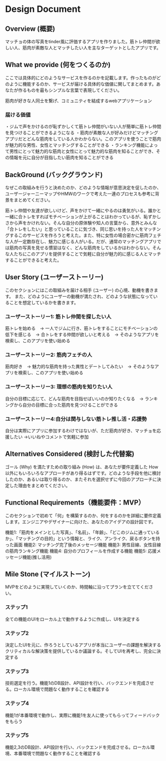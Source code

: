 # Design Document

## Overview (概要)
マッチョの体の写真をtinder風に評価するアプリを作りました。筋トレ仲間が欲しい人、筋肉が素敵な人とマッチしたい人を主なターゲットとしたアプリです。


## What we provide (何をつくるのか)
ここでは具体的にどのようなサービスを作るのかを記載します。作ったものがどのように機能するのか、サービスが届ける具体的な価値に関してまとめます。あなたが作るものを最もシンプルな言葉で表現してください。

筋肉が好きな人同士を繋げ、コミュニティを結成するwebアプリケーション


### 届ける価値
・ジムで声をかけるのが恥ずかしくて筋トレ仲間がいない人が簡単に筋トレ仲間を見つけることができるようになる
・筋肉が素敵な人が好みだけどマッチングアプリだとどんな筋肉をしている人かわからない。このアプリを使うことで筋肉が魅力的な男性、女性とマッチングすることができる
・ランキング機能によって男性にとって魅力的な筋肉と女性にとって魅力的な筋肉を知ることができ、その情報を元に自分が目指したい筋肉を知ることができる

## BackGround (バックグラウンド)
なぜこの取組みを行うと決めたのか、どのような情報が意思決定を促したのか、ユーザージャーニーマップやHMWのワークで考えた一連のプロセスも参考に背景をまとめてください。

筋トレ仲間や友達が欲しいけど、声をかけて一緒にやるのは勇気がいる。誰かと一緒に合トレをすればモチベーションが上がることはわかっているが、恥ずかしさから声をかけれない。そんな自分の原体験や知人の言葉から、意外とみんな「合トレをしたい」と思っていることに気づき、同じ思いを持った人をマッチングするこのサービスを作ろうと考えた。また、特に女性の場合密かに筋肉フェチな人が一定数存在し、魅力に感じる人がいる。だが、通常のマッチングアプリでは筋肉の写真を見せる慣習はなく、どんな筋肉をしているかはわからない。そんな人たちにこのアプリを提供することで気軽に自分が魅力的に感じる人とマッチすることができると考えた。

## User Story (ユーザーストーリー)
このセクションにはこの取組みを届ける相手 (ユーザー) の心境、動機を書きます。
また、どのようにユーザーの動機が満たされ、どのような状態になっていることを想定しているかを書きます。

### ユーザーストーリー1: 筋トレ仲間を探したい人
筋トレを始める　→ 一人でジムに行き、筋トレをすることにモチベーションの低下を感じる　→ 合トレをする仲間が欲しいと考える　→ そのようなアプリを検索し、このアプリを使い始める

### ユーザーストーリー2: 筋肉フェチの人
筋肉好き　→ 魅力的な筋肉を持った異性とデートしてみたい　→ そのようなアプリを検索し、このアプリを使い始める

### ユーザーストーリー3: 理想の筋肉を知りたい人
自分の目標に応じて、どんな筋肉を目指せばいいのか知りたくなる　→ ランキングから自分の目標に合った筋肉を見つけることができる

### ユーザーストーリー4:自分は関与しない筋トレ推し活・応援勢
自分は実際にアプリに参加するわけではないが、ただ筋肉が好き、マッチョを応援したい →いいねやコメントで気軽に参加


## Alternatives Considered (検討した代替案)
ゴール (Why) を満たすための取り組み (How) は、あなたが要件定義した How 以外にもいろいろなアプローチがあり得るはずです。どのような手段を他に検討したのか、あるいは取り得るのか、またそれを選択せずに今回のアプローチに決定した理由をまとめてください。


## Functional Requirements（機能要件：MVP）
このセクションで初めて「何」を構築するのか、何をするのかを詳細に要件定義します。エンジニアやデザイナーに向けた、あなたのアイデアの設計図です。

機能1:「筋肉をメインとした写真」、「名前」、「年齢」、「どこのジムに通っているか」、「マッチングの目的」という情報と、ライク、アンライク、戻るボタンを持った画面
機能2: マッチング完了後のメッセージ機能
機能3: 男性目線、女性目線の筋肉ランキング機能
機能4: 自分のプロフィールを作成する機能
機能5: 応援メッセージ機能(推し活用)


## Mile Stone (マイルストーン)
MVPをどのように実現していくのか、時間軸に沿ってプランを立ててください。

### ステップ1
全ての機能のUIをローカル上で動作するように作成し、UIを決定する

### ステップ2
決定したUIを元に、作ろうとしているアプリが本当にユーザーの課題を解決するクリティカルな解決策を提供しているか議論する。そしてUIを再考し、完全に決定する

### ステップ3
技術選定を行う。機能1のDB設計、API設計を行い、バックエンドを完成させる。ローカル環境で問題なく動作することを確認する

### ステップ4
機能1が本番環境で動作し、実際に機能1を友人に使ってもらってフィードバックをもらう

### ステップ5
機能2,3のDB設計、API設計を行い、バックエンドを完成させる。ローカル環境、本番環境で問題なく動作することを確認する
